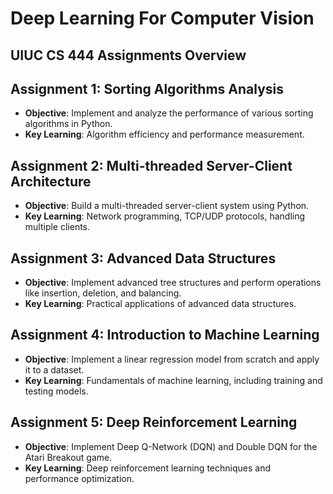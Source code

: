 # Deep Learning For Computer Vision
## UIUC CS 444 Assignments Overview

## Assignment 1: Sorting Algorithms Analysis
- **Objective**: Implement and analyze the performance of various sorting algorithms in Python.
- **Key Learning**: Algorithm efficiency and performance measurement.

## Assignment 2: Multi-threaded Server-Client Architecture
- **Objective**: Build a multi-threaded server-client system using Python.
- **Key Learning**: Network programming, TCP/UDP protocols, handling multiple clients.

## Assignment 3: Advanced Data Structures
- **Objective**: Implement advanced tree structures and perform operations like insertion, deletion, and balancing.
- **Key Learning**: Practical applications of advanced data structures.

## Assignment 4: Introduction to Machine Learning
- **Objective**: Implement a linear regression model from scratch and apply it to a dataset.
- **Key Learning**: Fundamentals of machine learning, including training and testing models.

## Assignment 5: Deep Reinforcement Learning
- **Objective**: Implement Deep Q-Network (DQN) and Double DQN for the Atari Breakout game.
- **Key Learning**: Deep reinforcement learning techniques and performance optimization.
